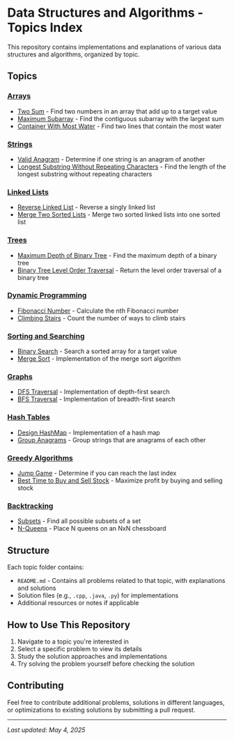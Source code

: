 # Data Structures and Algorithms - Topics Index

This repository contains implementations and explanations of various data structures and algorithms, organized by topic.

## Topics

### [Arrays](/Arrays/README.md)

- [Two Sum](/Arrays/README.md#two-sum) - Find two numbers in an array that add up to a target value
- [Maximum Subarray](/Arrays/README.md#maximum-subarray) - Find the contiguous subarray with the largest sum
- [Container With Most Water](/Arrays/README.md#container-with-most-water) - Find two lines that contain the most water

### [Strings](/Strings/README.md)

- [Valid Anagram](/Strings/README.md#valid-anagram) - Determine if one string is an anagram of another
- [Longest Substring Without Repeating Characters](/Strings/README.md#longest-substring-without-repeating-characters) - Find the length of the longest substring without repeating characters

### [Linked Lists](/LinkedLists/README.md)

- [Reverse Linked List](/LinkedLists/README.md#reverse-linked-list) - Reverse a singly linked list
- [Merge Two Sorted Lists](/LinkedLists/README.md#merge-two-sorted-lists) - Merge two sorted linked lists into one sorted list

### [Trees](/Trees/README.md)

- [Maximum Depth of Binary Tree](/Trees/README.md#maximum-depth-of-binary-tree) - Find the maximum depth of a binary tree
- [Binary Tree Level Order Traversal](/Trees/README.md#binary-tree-level-order-traversal) - Return the level order traversal of a binary tree

### [Dynamic Programming](/DynamicProgramming/README.md)

- [Fibonacci Number](/DynamicProgramming/README.md#fibonacci-number) - Calculate the nth Fibonacci number
- [Climbing Stairs](/DynamicProgramming/README.md#climbing-stairs) - Count the number of ways to climb stairs

### [Sorting and Searching](/SortingSearching/README.md)

- [Binary Search](/SortingSearching/README.md#binary-search) - Search a sorted array for a target value
- [Merge Sort](/SortingSearching/README.md#merge-sort) - Implementation of the merge sort algorithm

### [Graphs](/Graphs/README.md)

- [DFS Traversal](/Graphs/README.md#dfs-traversal) - Implementation of depth-first search
- [BFS Traversal](/Graphs/README.md#bfs-traversal) - Implementation of breadth-first search

### [Hash Tables](/HashTables/README.md)

- [Design HashMap](/HashTables/README.md#design-hashmap) - Implementation of a hash map
- [Group Anagrams](/HashTables/README.md#group-anagrams) - Group strings that are anagrams of each other

### [Greedy Algorithms](/Greedy/README.md)

- [Jump Game](/Greedy/README.md#jump-game) - Determine if you can reach the last index
- [Best Time to Buy and Sell Stock](/Greedy/README.md#best-time-to-buy-and-sell-stock) - Maximize profit by buying and selling stock

### [Backtracking](/Backtracking/README.md)

- [Subsets](/Backtracking/README.md#subsets) - Find all possible subsets of a set
- [N-Queens](/Backtracking/README.md#n-queens) - Place N queens on an NxN chessboard

## Structure

Each topic folder contains:

- `README.md` - Contains all problems related to that topic, with explanations and solutions
- Solution files (e.g., `.cpp`, `.java`, `.py`) for implementations
- Additional resources or notes if applicable

## How to Use This Repository

1. Navigate to a topic you're interested in
2. Select a specific problem to view its details
3. Study the solution approaches and implementations
4. Try solving the problem yourself before checking the solution

## Contributing

Feel free to contribute additional problems, solutions in different languages, or optimizations to existing solutions by submitting a pull request.

---

_Last updated: May 4, 2025_
